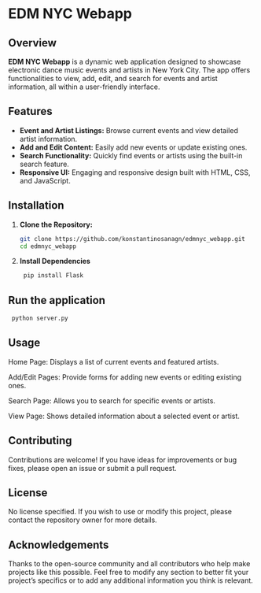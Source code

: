 # EDM NYC Webapp

## Overview

**EDM NYC Webapp** is a dynamic web application designed to showcase electronic dance music events and artists in New York City. The app offers functionalities to view, add, edit, and search for events and artist information, all within a user-friendly interface.

## Features

- **Event and Artist Listings:** Browse current events and view detailed artist information.
- **Add and Edit Content:** Easily add new events or update existing ones.
- **Search Functionality:** Quickly find events or artists using the built-in search feature.
- **Responsive UI:** Engaging and responsive design built with HTML, CSS, and JavaScript.

## Installation

1. **Clone the Repository:**

   ```bash
   git clone https://github.com/konstantinosanagn/edmnyc_webapp.git
   cd edmnyc_webapp

2. **Install Dependencies**

   ```bash
    pip install Flask

## Run the application

   ```bash
    python server.py
   ```

## Usage
Home Page: Displays a list of current events and featured artists.

Add/Edit Pages: Provide forms for adding new events or editing existing ones.

Search Page: Allows you to search for specific events or artists.

View Page: Shows detailed information about a selected event or artist.

## Contributing
Contributions are welcome! If you have ideas for improvements or bug fixes, please open an issue or submit a pull request.

## License
No license specified. If you wish to use or modify this project, please contact the repository owner for more details.

## Acknowledgements
Thanks to the open-source community and all contributors who help make projects like this possible.
Feel free to modify any section to better fit your project’s specifics or to add any additional information you think is relevant.
